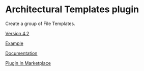 # Architectural Templates plugin

Create a group of File Templates.

[Version 4.2](https://github.com/Louco11/ArchitecturalTemplates/wiki/Release-Notes)

[Example](https://github.com/Louco11/ArchitecturalTemplates/tree/master/templates/TestTemplate)

[Documentation](https://github.com/Louco11/ArchitecturalTemplates/wiki/Architectural-Templates)

[Plugin In Marketplace](https://plugins.jetbrains.com/plugin/16836-architectural-templates)
